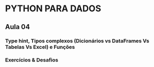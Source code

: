 # PYTHON PARA DADOS

## Aula 04

### Type hint, Tipos complexos (Dicionários vs DataFrames Vs Tabelas Vs Excel) e Funções

### Exercícios & Desafios